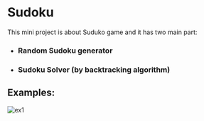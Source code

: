 # Sudoku
This mini project is about Suduko game and it has two main part:
- ### Random Sudoku generator
- ### Sudoku Solver (by backtracking algorithm)
## Examples:
![ex1]([http://pic1.png](https://github.com/Sowhail/Sudoku/blob/main/pic1.jpg)https://github.com/Sowhail/Sudoku/blob/main/pic1.jpg)
